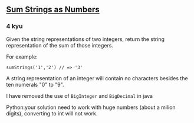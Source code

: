 <h2><a href=https://www.codewars.com/kata/5324945e2ece5e1f32000370/train/csharp target="_blank">Sum Strings as Numbers</a></h2><h3>4 kyu</h3><p>Given the string representations of two integers, return the string representation of the sum of those integers.</p><p>For example:</p><pre><code class="language-javascript"><span class="cm-variable">sumStrings</span>(<span class="cm-string">'1'</span>,<span class="cm-string">'2'</span>) <span class="cm-comment">// =&gt; '3'</span></code></pre><pre style="display: none;"><code class="language-c"><span class="cm-variable">strsum</span>(<span class="cm-string">"1"</span>, <span class="cm-string">"2"</span>)    <span class="cm-comment">/* =&gt; 3 */</span></code></pre><p>A string representation of an integer will contain no characters besides the ten numerals "0" to "9".</p><p>I have removed the use of <code>BigInteger</code> and <code>BigDecimal</code> in java</p><p>Python:your solution need to work with huge numbers (about a milion digits), converting to int will not work.</p>